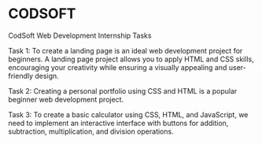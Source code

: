 # CODSOFT
CodSoft Web Development Internship Tasks

Task 1: To create a landing page is an ideal web development project for beginners. A landing page project allows you to apply HTML and CSS skills,
        encouraging your creativity while ensuring a visually appealing and user-friendly design.

Task 2: Creating a personal portfolio using CSS and HTML is a popular beginner web development project.
        
Task 3: To create a basic calculator using CSS, HTML, and JavaScript, we need to implement an interactive interface with buttons for addition, subtraction, 
        multiplication, and division operations.
